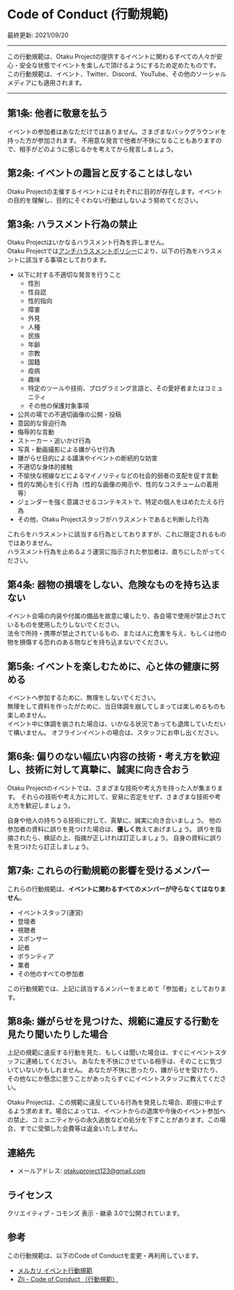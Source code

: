 # Code of Conduct (行動規範)
最終更新: 2021/09/20

---

この行動規範は、Otaku Projectの提供するイベントに関わるすべての人々が安心・安全な状態でイベントを楽しんで頂けるようにするため定めたものです。  
この行動規範は、イベント、Twitter、Discord、YouTube、その他のソーシャルメディアにも適用されます。

---

## 第1条: 他者に敬意を払う
イベントの参加者はあなただけではありません。さまざまなバックグラウンドを持った方が参加されます。
不用意な発言で他者が不快になることもありますので、相手がどのように感じるかを考えてから発言しましょう。

## 第2条: イベントの趣旨と反することはしない
Otaku Projectの主催するイベントにはそれぞれに目的が存在します。イベントの目的を理解し、目的にそぐわない行動はしないよう努めてください。

## 第3条: ハラスメント行為の禁止
Otaku Projectはいかなるハラスメント行為を許しません。  
Otaku Projectでは[アンチハラスメントポリシー](Anti-harassment-policy.md)により、以下の行為をハラスメントに該当する事項としております。
- 以下に対する不適切な発言を行うこと
  - 性別
  - 性自認
  - 性的指向
  - 障害
  - 外見
  - 人種
  - 民族
  - 年齢
  - 宗教
  - 国籍
  - 疫病
  - 趣味
  - 特定のツールや技術、プログラミング言語と、その愛好者またはコミュニティ
  - その他の保護対象事項
- 公共の場での不適切画像の公開・投稿
- 意図的な脅迫行為
- 侮辱的な言動
- ストーカー・追いかけ行為
- 写真・動画撮影による嫌がらせ行為
- 嫌がらせ目的による講演やイベントの断続的な妨害
- 不適切な身体的接触
- 不愉快な視線などによるマイノリティなどの社会的弱者の支配を促す言動
- 性的な関心を引く行為（性的な画像の掲示や、性的なコスチュームの着用等）
- ジェンダーを強く意識させるコンテキストで、特定の個人をほめたたえる行為
- その他、Otaku Projectスタッフがハラスメントであると判断した行為

これらをハラスメントに該当する行為としておりますが、これに限定されるものではありません。  
ハラスメント行為を止めるよう運営に指示された参加者は、直ちにしたがってください。

## 第4条: 器物の損壊をしない、危険なものを持ち込まない
イベント会場の内装や付属の備品を故意に壊したり、各会場で使用が禁止されているものを使用したりしないでください。  
法令で所持・携帯が禁止されているもの、または人に危害を与え、もしくは他の物を損傷する恐れのある物などを持ち込まないでください。

## 第5条: イベントを楽しむために、心と体の健康に努める
イベントへ参加するために、無理をしないでください。  
無理をして資料を作ったがために、当日体調を崩してしまっては楽しめるものも楽しめません。  
イベント中に体調を崩された場合は、いかなる状況であっても退席していただいて構いません。
オフラインイベントの場合は、スタッフにお申し出ください。

## 第6条: 偏りのない幅広い内容の技術・考え方を歓迎し、技術に対して真摯に、誠実に向き合おう
Otaku Projectのイベントでは、さまざまな技術や考え方を持った人が集まります。
それらの技術や考え方に対して、安易に否定をせず、さまざまな技術や考え方を歓迎しましょう。

自身や他人の持ちうる技術に対して、真摯に、誠実に向き合いましょう。
他の参加者の資料に誤りを見つけた場合は、**優しく**教えてあげましょう。
誤りを指摘されたら、検証の上、指摘が正しければ訂正しましょう。
自身の資料に誤りを見つけたら訂正しましょう。

## 第7条: これらの行動規範の影響を受けるメンバー
これらの行動規範は、**イベントに関わるすべてのメンバーが守らなくてはなりません**。
- イベントスタッフ(運営)
- 登壇者
- 視聴者
- スポンサー
- 記者
- ボランティア
- 業者
- その他のすべての参加者

この行動規範では、上記に該当するメンバーをまとめて「参加者」としております。

## 第8条: 嫌がらせを見つけた、規範に違反する行動を見たり聞いたりした場合
上記の規範に違反する行動を見た、もしくは聞いた場合は、すぐにイベントスタッフに連絡してください。
あなたを不快にさせている相手は、そのことに気づいていないかもしれません。
あなたが不快に思ったり、嫌がらせを受けたり、その他なにか懸念に思うことがあったらすぐにイベントスタッフに教えてください。

Otaku Projectは、この規範に違反している行為を発見した場合、即座に中止するよう求めます。場合によっては、イベントからの退席や今後のイベント参加への禁止、コミュニティからの永久追放などの処分を下すことがあります。この場合、すでに受領した会費等は返金いたしません。

## 連絡先
- メールアドレス: otakuproject123@gmail.com

## ライセンス
クリエイティブ・コモンズ 表示 - 継承 3.0で公開されています。

## 参考
この行動規範は、以下のCode of Conductを変更・再利用しています。
- [メルカリ イベント行動規範](https://about.mercari.com/event-code-of-conduct/)
- [Zli - Code of Conduct （行動規範）](https://esa-pages.io/p/sharing/14287/posts/60/4a70baee96c4d00de3e6.html)